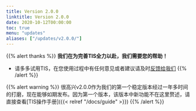 ```yaml
---
title: Version 2.0.0
linktitle: Version 2.0.0
date: 2020-10-12T00:00:00
toc: true
menu: "updates"
aliases: ["/updates/v2.0.0/"]
---
```


{{% alert thanks %}}
**我们在为完善TIS全力以赴，我们需要您的帮助！**
- 请多多试用TIS，在您使用过程中有任何意见或者建议请及时[反馈给我们](https://github.com/qlangtech/tis-solr/issues/new)
{{% /alert %}}

{{% alert warning %}}
很高兴v2.0.0作为我们的第一个稳定版本经过一年多时间的打磨，现在能够如期发布。因为第一个版本，该版本中新功能不在这里赘述，请直接查看[TIS操作手册]({{< relref "/docs/guide" >}})
{{% /alert %}}

